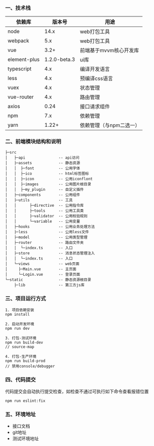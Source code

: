 ### 一、技术栈

| 依赖库 | 版本号 | 用途            |
|  ----  | ----  |---------------|
| node | 14.x | web打包工具       |
| webpack | 5.x | web打包工具       |
| vue  | 3.2+ | 前端基于mvvm核心开发库 |
| element-plus  | 1.2.0-beta.3 | ui库           |
| typescript  | 4.x | 编译开发语言        |
| less  | 4.x | 预编译css语言      |
| vuex  | 4.x  | 状态管理          |
| vue-router  | 4.x  | 路由管理          |
| axios  | 0.24  | 接口请求组件        |
| npm | 7.x | 依赖管理          |
| yarn | 1.22+ | 依赖管理（与npm二选一） |

### 二、前端模块结构和说明

```
├─src
│   ├─api               -- api访问
│   ├─assets            -- 静态资源
│   │  ├─font           -- 公用字体
│   │  ├─ico            -- html标签图标
│   │  ├─icon           -- 公用iconflont
│   │  ├─images         -- 公用图片根目录
│   │  ├─my_plugin      -- 自定义插件
│   ├─components        -- 公用组件
│   ├─utils             -- 工具
│   │      ├─directive  -- 公用指令库
│   │      ├─tools      -- 公用工具类
│   │      ├─validator  -- 公用校验规则
│   │      └─variable   -- 公用变量
│   ├─hooks             -- 公用业务处理方法
│   ├─less              -- 公用less文件
│   ├─model             -- 公用类型管理
│   ├─router            -- 路由文件夹
│   │  └─index.ts       -- 入口
│   ├─store             -- 消息状态管理注入
│   │  └─index.ts       -- 入口
│   └─views             -- web页面
│     ├─Main.vue        -- 主页面
│     └─Login.vue       -- 登录页面
└─static                -- 静态资源根目录
    ├─lib               -- 第三方js库
```

### 三、项目运行方式

```
1. 项目依赖安装
npm install

2. 启动开发环境
npm run dev

3. 打包-测试环境
npm run build-dev
// source-map

4. 打包-生产环境
npm run build-prod
// 禁用console/debugger
```

### 四、代码提交
代码提交会自动执行提交检查，如检查不通过可执行如下命令查看报错位置
```
npm run eslint:fix
```

### 五、环境地址
+ 接口文档
+ git地址
+ 测试环境地址
